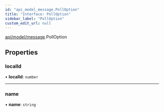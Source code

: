 ```yaml
---
id: "api_model_message.PollOption"
title: "Interface: PollOption"
sidebar_label: "PollOption"
custom_edit_url: null
---
```


[api/model/message](/api/modules/api_model_message.md).PollOption

## Properties

### localId

• **localId**: `number`

___

### name

• **name**: `string`
